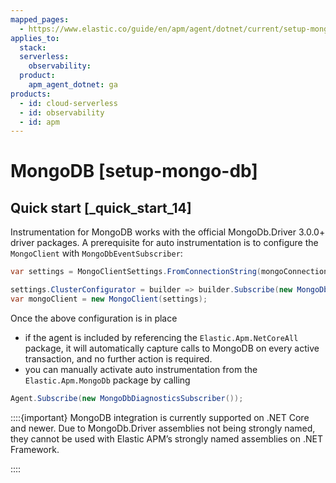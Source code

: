 ```yaml
---
mapped_pages:
  - https://www.elastic.co/guide/en/apm/agent/dotnet/current/setup-mongo-db.html
applies_to:
  stack:
  serverless:
    observability:
  product:
    apm_agent_dotnet: ga
products:
  - id: cloud-serverless
  - id: observability
  - id: apm
---
```


# MongoDB [setup-mongo-db]


## Quick start [_quick_start_14]

Instrumentation for MongoDB works with the official MongoDb.Driver 3.0.0+ driver packages. A prerequisite for auto instrumentation is to configure the `MongoClient` with `MongoDbEventSubscriber`:

```csharp
var settings = MongoClientSettings.FromConnectionString(mongoConnectionString);

settings.ClusterConfigurator = builder => builder.Subscribe(new MongoDbEventSubscriber());
var mongoClient = new MongoClient(settings);
```

Once the above configuration is in place

* if the agent is included by referencing the `Elastic.Apm.NetCoreAll` package, it will automatically capture calls to MongoDB on every active transaction, and no further action is required.
* you can manually activate auto instrumentation from the `Elastic.Apm.MongoDb` package by calling

```csharp
Agent.Subscribe(new MongoDbDiagnosticsSubscriber());
```

::::{important}
MongoDB integration is currently supported on .NET Core and newer. Due to MongoDb.Driver assemblies not being strongly named, they cannot be used with Elastic APM’s strongly named assemblies on .NET Framework.

::::


